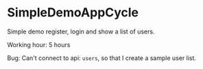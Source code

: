# SimpleDemoAppCycle
Simple demo register, login and show a list of users. 

Working hour: 5 hours

Bug: Can't connect to api: `users`, so that I create a sample user list. 
